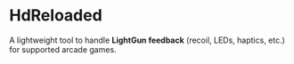 # HdReloaded
A lightweight tool to handle **LightGun feedback** (recoil, LEDs, haptics, etc.) for supported arcade games.
